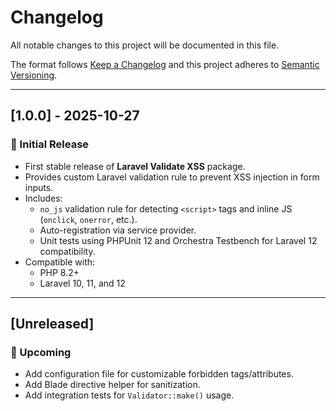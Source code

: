 # Changelog

All notable changes to this project will be documented in this file.

The format follows [Keep a Changelog](https://keepachangelog.com/en/1.1.0/)
and this project adheres to [Semantic Versioning](https://semver.org/spec/v2.0.0.html).

---

## [1.0.0] - 2025-10-27
### 🎉 Initial Release
- First stable release of **Laravel Validate XSS** package.
- Provides custom Laravel validation rule to prevent XSS injection in form inputs.
- Includes:
  - `no_js` validation rule for detecting `<script>` tags and inline JS (`onclick`, `onerror`, etc.).
  - Auto-registration via service provider.
  - Unit tests using PHPUnit 12 and Orchestra Testbench for Laravel 12 compatibility.
- Compatible with:
  - PHP 8.2+
  - Laravel 10, 11, and 12

---

## [Unreleased]
### 🚀 Upcoming
- Add configuration file for customizable forbidden tags/attributes.
- Add Blade directive helper for sanitization.
- Add integration tests for `Validator::make()` usage.
